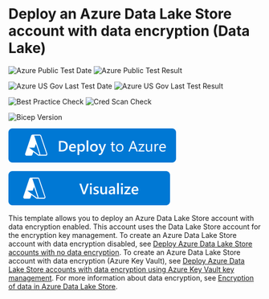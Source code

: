 # Deploy an Azure Data Lake Store account with data encryption (Data Lake)

![Azure Public Test Date](https://azurequickstartsservice.blob.core.windows.net/badges/quickstarts/microsoft.datalakestore/data-lake-store-encryption-adls/PublicLastTestDate.svg)
![Azure Public Test Result](https://azurequickstartsservice.blob.core.windows.net/badges/quickstarts/microsoft.datalakestore/data-lake-store-encryption-adls/PublicDeployment.svg)

![Azure US Gov Last Test Date](https://azurequickstartsservice.blob.core.windows.net/badges/quickstarts/microsoft.datalakestore/data-lake-store-encryption-adls/FairfaxLastTestDate.svg)
![Azure US Gov Last Test Result](https://azurequickstartsservice.blob.core.windows.net/badges/quickstarts/microsoft.datalakestore/data-lake-store-encryption-adls/FairfaxDeployment.svg)

![Best Practice Check](https://azurequickstartsservice.blob.core.windows.net/badges/quickstarts/microsoft.datalakestore/data-lake-store-encryption-adls/BestPracticeResult.svg)
![Cred Scan Check](https://azurequickstartsservice.blob.core.windows.net/badges/quickstarts/microsoft.datalakestore/data-lake-store-encryption-adls/CredScanResult.svg)

![Bicep Version](https://azurequickstartsservice.blob.core.windows.net/badges/quickstarts/microsoft.datalakestore/data-lake-store-encryption-adls/BicepVersion.svg)

[![Deploy To Azure](https://raw.githubusercontent.com/Azure/azure-quickstart-templates/master/1-CONTRIBUTION-GUIDE/images/deploytoazure.svg?sanitize=true)](https://portal.azure.com/#create/Microsoft.Template/uri/https%3A%2F%2Fraw.githubusercontent.com%2FAzure%2Fazure-quickstart-templates%2Fmaster%2Fquickstarts%2Fmicrosoft.datalakestore%2Fdata-lake-store-encryption-adls%2Fazuredeploy.json)

[![Visualize](https://raw.githubusercontent.com/Azure/azure-quickstart-templates/master/1-CONTRIBUTION-GUIDE/images/visualizebutton.svg?sanitize=true)](http://armviz.io/#/?load=https%3A%2F%2Fraw.githubusercontent.com%2FAzure%2Fazure-quickstart-templates%2Fmaster%2Fquickstarts%2Fmicrosoft.datalakestore%2Fdata-lake-store-encryption-adls%2Fazuredeploy.json)

This template allows you to deploy an Azure Data Lake Store account with data encryption enabled. This account uses the Data Lake Store account for the encryption key management. To create an Azure Data Lake Store account with data encryption disabled, see [Deploy Azure Data Lake Store accounts with no data encryption](https://azure.microsoft.com/resources/templates/101-data-lake-store-no-encryption/). To create an Azure Data Lake Store account with data encryption (Azure Key Vault), see [Deploy Azure Data Lake Store accounts with data encryption using Azure Key Vault key management](https://azure.microsoft.com/resources/templates/101-data-lake-store-encryption-key-vault/). For more information about data encryption, see [Encryption of data in Azure Data Lake Store](https://docs.microsoft.com/azure/data-lake-store/data-lake-store-encryption).
